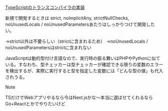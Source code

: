 [TypeScriptのトランスコンパイラの実装](https://github.com/microsoft/TypeScript/tree/main/src/compiler)

新規で開発するときは
strict, noImplicitAny, strictNullChecks, noUnusedLocals / noUnusedParametersあたりはしっかりつけて開発したい。

→strict以外は不要らしい（strictに含まれるため）
→noUnusedLocals / noUnusedParametersはstrictに含まれない

JavaScriptは動的型付け言語なので、実行時の振る舞いはPHPやPythonに似ている。すなわち、型チェッカーは型チェッカーが確認できる限りの変数のエラーを検出するが、実際に実行すると型を指定した変数には「どんな型の値」も代入されうる。

> [!NOTE]
> TSだけでWebアプリやるなら今はNext.jsかな～本当に選ばせてくれるならGo+Reactとかでやりたいけど